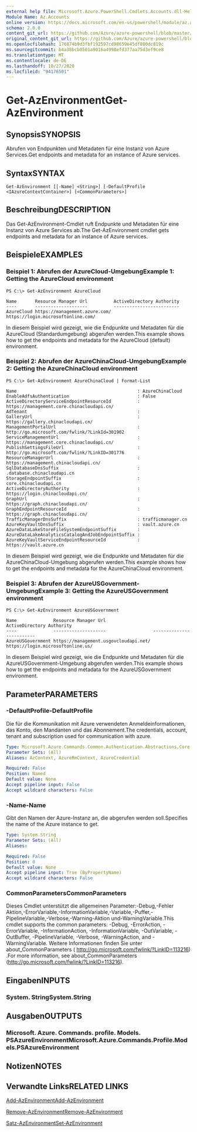 ```yaml
---
external help file: Microsoft.Azure.PowerShell.Cmdlets.Accounts.dll-Help.xml
Module Name: Az.Accounts
online version: https://docs.microsoft.com/en-us/powershell/module/az.accounts/get-azenvironment
schema: 2.0.0
content_git_url: https://github.com/Azure/azure-powershell/blob/master/src/Accounts/Accounts/help/Get-AzEnvironment.md
original_content_git_url: https://github.com/Azure/azure-powershell/blob/master/src/Accounts/Accounts/help/Get-AzEnvironment.md
ms.openlocfilehash: 176874b9d3fbf192597cd98659e45df800dc819c
ms.sourcegitcommit: b4a38bcb0501a9016a4998efd377aa75d3ef9ce8
ms.translationtype: MT
ms.contentlocale: de-DE
ms.lasthandoff: 10/27/2020
ms.locfileid: "94176501"
---
```

# <span data-ttu-id="b018f-101">Get-AzEnvironment</span><span class="sxs-lookup"><span data-stu-id="b018f-101">Get-AzEnvironment</span></span>

## <span data-ttu-id="b018f-102">Synopsis</span><span class="sxs-lookup"><span data-stu-id="b018f-102">SYNOPSIS</span></span>
<span data-ttu-id="b018f-103">Abrufen von Endpunkten und Metadaten für eine Instanz von Azure Services.</span><span class="sxs-lookup"><span data-stu-id="b018f-103">Get endpoints and metadata for an instance of Azure services.</span></span>

## <span data-ttu-id="b018f-104">Syntax</span><span class="sxs-lookup"><span data-stu-id="b018f-104">SYNTAX</span></span>

```
Get-AzEnvironment [[-Name] <String>] [-DefaultProfile <IAzureContextContainer>] [<CommonParameters>]
```

## <span data-ttu-id="b018f-105">Beschreibung</span><span class="sxs-lookup"><span data-stu-id="b018f-105">DESCRIPTION</span></span>
<span data-ttu-id="b018f-106">Das Get-AzEnvironment-Cmdlet ruft Endpunkte und Metadaten für eine Instanz von Azure Services ab.</span><span class="sxs-lookup"><span data-stu-id="b018f-106">The Get-AzEnvironment cmdlet gets endpoints and metadata for an instance of Azure services.</span></span>

## <span data-ttu-id="b018f-107">Beispiele</span><span class="sxs-lookup"><span data-stu-id="b018f-107">EXAMPLES</span></span>

### <span data-ttu-id="b018f-108">Beispiel 1: Abrufen der AzureCloud-Umgebung</span><span class="sxs-lookup"><span data-stu-id="b018f-108">Example 1: Getting the AzureCloud environment</span></span>
```
PS C:\> Get-AzEnvironment AzureCloud

Name       Resource Manager Url          ActiveDirectory Authority
----       --------------------          -------------------------
AzureCloud https://management.azure.com/ https://login.microsoftonline.com/
```

<span data-ttu-id="b018f-109">In diesem Beispiel wird gezeigt, wie die Endpunkte und Metadaten für die AzureCloud (Standardumgebung) abgerufen werden.</span><span class="sxs-lookup"><span data-stu-id="b018f-109">This example shows how to get the endpoints and metadata for the AzureCloud (default) environment.</span></span>

### <span data-ttu-id="b018f-110">Beispiel 2: Abrufen der AzureChinaCloud-Umgebung</span><span class="sxs-lookup"><span data-stu-id="b018f-110">Example 2: Getting the AzureChinaCloud environment</span></span>
```
PS C:\> Get-AzEnvironment AzureChinaCloud | Format-List

Name                                              : AzureChinaCloud
EnableAdfsAuthentication                          : False
ActiveDirectoryServiceEndpointResourceId          : https://management.core.chinacloudapi.cn/
AdTenant                                          :
GalleryUrl                                        : https://gallery.chinacloudapi.cn/
ManagementPortalUrl                               : http://go.microsoft.com/fwlink/?LinkId=301902
ServiceManagementUrl                              : https://management.core.chinacloudapi.cn/
PublishSettingsFileUrl                            : http://go.microsoft.com/fwlink/?LinkID=301776
ResourceManagerUrl                                : https://management.chinacloudapi.cn/
SqlDatabaseDnsSuffix                              : .database.chinacloudapi.cn
StorageEndpointSuffix                             : core.chinacloudapi.cn
ActiveDirectoryAuthority                          : https://login.chinacloudapi.cn/
GraphUrl                                          : https://graph.chinacloudapi.cn/
GraphEndpointResourceId                           : https://graph.chinacloudapi.cn/
TrafficManagerDnsSuffix                           : trafficmanager.cn
AzureKeyVaultDnsSuffix                            : vault.azure.cn
AzureDataLakeStoreFileSystemEndpointSuffix        :
AzureDataLakeAnalyticsCatalogAndJobEndpointSuffix :
AzureKeyVaultServiceEndpointResourceId            : https://vault.azure.cn
```

<span data-ttu-id="b018f-111">In diesem Beispiel wird gezeigt, wie die Endpunkte und Metadaten für die AzureChinaCloud-Umgebung abgerufen werden.</span><span class="sxs-lookup"><span data-stu-id="b018f-111">This example shows how to get the endpoints and metadata for the AzureChinaCloud environment.</span></span>

### <span data-ttu-id="b018f-112">Beispiel 3: Abrufen der AzureUSGovernment-Umgebung</span><span class="sxs-lookup"><span data-stu-id="b018f-112">Example 3: Getting the AzureUSGovernment environment</span></span>
```
PS C:\> Get-AzEnvironment AzureUSGovernment

Name              Resource Manager Url                  ActiveDirectory Authority
----              --------------------                  -------------------------
AzureUSGovernment https://management.usgovcloudapi.net/ https://login.microsoftonline.us/
```

<span data-ttu-id="b018f-113">In diesem Beispiel wird gezeigt, wie die Endpunkte und Metadaten für die AzureUSGovernment-Umgebung abgerufen werden.</span><span class="sxs-lookup"><span data-stu-id="b018f-113">This example shows how to get the endpoints and metadata for the AzureUSGovernment environment.</span></span>

## <span data-ttu-id="b018f-114">Parameter</span><span class="sxs-lookup"><span data-stu-id="b018f-114">PARAMETERS</span></span>

### <span data-ttu-id="b018f-115">-DefaultProfile</span><span class="sxs-lookup"><span data-stu-id="b018f-115">-DefaultProfile</span></span>
<span data-ttu-id="b018f-116">Die für die Kommunikation mit Azure verwendeten Anmeldeinformationen, das Konto, den Mandanten und das Abonnement.</span><span class="sxs-lookup"><span data-stu-id="b018f-116">The credentials, account, tenant and subscription used for communication with azure.</span></span>

```yaml
Type: Microsoft.Azure.Commands.Common.Authentication.Abstractions.Core.IAzureContextContainer
Parameter Sets: (All)
Aliases: AzContext, AzureRmContext, AzureCredential

Required: False
Position: Named
Default value: None
Accept pipeline input: False
Accept wildcard characters: False
```

### <span data-ttu-id="b018f-117">-Name</span><span class="sxs-lookup"><span data-stu-id="b018f-117">-Name</span></span>
<span data-ttu-id="b018f-118">Gibt den Namen der Azure-Instanz an, die abgerufen werden soll.</span><span class="sxs-lookup"><span data-stu-id="b018f-118">Specifies the name of the Azure instance to get.</span></span>

```yaml
Type: System.String
Parameter Sets: (All)
Aliases:

Required: False
Position: 0
Default value: None
Accept pipeline input: True (ByPropertyName)
Accept wildcard characters: False
```

### <span data-ttu-id="b018f-119">CommonParameters</span><span class="sxs-lookup"><span data-stu-id="b018f-119">CommonParameters</span></span>
<span data-ttu-id="b018f-120">Dieses Cmdlet unterstützt die allgemeinen Parameter:-Debug,-Fehler Aktion,-ErrorVariable,-InformationVariable,-Variable,-Puffer,-PipelineVariable,-Verbose,-Warning-Aktion und-WarningVariable.</span><span class="sxs-lookup"><span data-stu-id="b018f-120">This cmdlet supports the common parameters: -Debug, -ErrorAction, -ErrorVariable, -InformationAction, -InformationVariable, -OutVariable, -OutBuffer, -PipelineVariable, -Verbose, -WarningAction, and -WarningVariable.</span></span> <span data-ttu-id="b018f-121">Weitere Informationen finden Sie unter about_CommonParameters ( http://go.microsoft.com/fwlink/?LinkID=113216) .</span><span class="sxs-lookup"><span data-stu-id="b018f-121">For more information, see about_CommonParameters (http://go.microsoft.com/fwlink/?LinkID=113216).</span></span>

## <span data-ttu-id="b018f-122">Eingaben</span><span class="sxs-lookup"><span data-stu-id="b018f-122">INPUTS</span></span>

### <span data-ttu-id="b018f-123">System. String</span><span class="sxs-lookup"><span data-stu-id="b018f-123">System.String</span></span>

## <span data-ttu-id="b018f-124">Ausgaben</span><span class="sxs-lookup"><span data-stu-id="b018f-124">OUTPUTS</span></span>

### <span data-ttu-id="b018f-125">Microsoft. Azure. Commands. profile. Models. PSAzureEnvironment</span><span class="sxs-lookup"><span data-stu-id="b018f-125">Microsoft.Azure.Commands.Profile.Models.PSAzureEnvironment</span></span>

## <span data-ttu-id="b018f-126">Notizen</span><span class="sxs-lookup"><span data-stu-id="b018f-126">NOTES</span></span>

## <span data-ttu-id="b018f-127">Verwandte Links</span><span class="sxs-lookup"><span data-stu-id="b018f-127">RELATED LINKS</span></span>

[<span data-ttu-id="b018f-128">Add-AzEnvironment</span><span class="sxs-lookup"><span data-stu-id="b018f-128">Add-AzEnvironment</span></span>](./Add-AzEnvironment.md)

[<span data-ttu-id="b018f-129">Remove-AzEnvironment</span><span class="sxs-lookup"><span data-stu-id="b018f-129">Remove-AzEnvironment</span></span>](./Remove-AzEnvironment.md)

[<span data-ttu-id="b018f-130">Satz-AzEnvironment</span><span class="sxs-lookup"><span data-stu-id="b018f-130">Set-AzEnvironment</span></span>](./Set-AzEnvironment.md)

